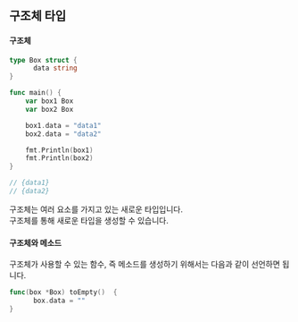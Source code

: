 ## 구조체 타입

#### 구조체  
```go
type Box struct {
	  data string
}

func main() {
    var box1 Box
    var box2 Box

    box1.data = "data1"
    box2.data = "data2"

    fmt.Println(box1)
    fmt.Println(box2)
}

// {data1}
// {data2}
```
구조체는 여러 요소를 가지고 있는 새로운 타입입니다.  
구조체를 통해 새로운 타입을 생성할 수 있습니다.  

#### 구조체와 메소드  
구조체가 사용할 수 있는 함수, 즉 메소드를 생성하기 위해서는 다음과 같이 선언하면 됩니다.  
```go
func(box *Box) toEmpty()  {
	  box.data = ""
}
```
